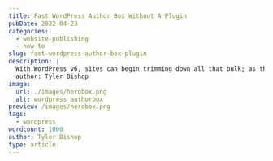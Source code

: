 ```yaml
---
title: Fast WordPress Author Box Without A Plugin
pubDate: 2022-04-23
categories:
  - website-publishing
  - how to
slug: fast-wordpress-author-box-plugin
description: |
  With WordPress v6, sites can begin trimming down all that bulk; as the latest version of WordPress sets the foundation.
  author: Tyler Bishop
image:
  url: ./images/herobox.png
  alt: wordpress authorbox
preview: /images/herobox.png
tags:
  - wordpress
wordcount: 1000
author: Tyler Bishop
type: article
---
```

